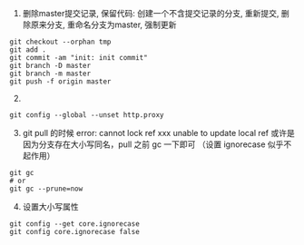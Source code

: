 1. 删除master提交记录, 保留代码: 创建一个不含提交记录的分支, 重新提交, 删除原来分支, 重命名分支为master, 强制更新
```shell
git checkout --orphan tmp
git add .
git commit -am "init: init commit"
git branch -D master
git branch -m master
git push -f origin master

```

2. 
```shell
git config --global --unset http.proxy
```

3. git pull 的时候 error: cannot lock ref xxx unable to update local ref
   或许是因为分支存在大小写同名，pull 之前 gc 一下即可 （设置 ignorecase 似乎不起作用）
```shell
git gc
# or
git gc --prune=now
```

4. 设置大小写属性
```shell
git config --get core.ignorecase
git config core.ignorecase false
```